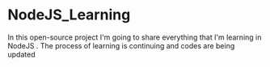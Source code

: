 # NodeJS_Learning
In this open-source project I'm going to share everything that I'm learning in NodeJS . The process of learning is continuing and codes are being updated
